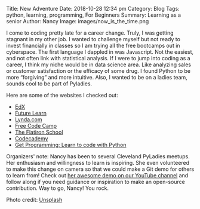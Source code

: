 Title: New Adventure
Date: 2018-10-28 12:34 pm
Category: Blog
Tags: python, learning, programming, For Beginners
Summary: Learning as a senior 
Author: Nancy
Image: images/now_is_the_time.png

I come to coding pretty late for a career change. Truly, I was getting stagnant in my other job. I wanted to challenge myself but not ready to invest financially in classes so I am trying all the free bootcamps out in cyberspace. The first language I dappled in was Javascript. Not the easiest, and not often link with statistical analysis. If I were to jump into coding as a career, I think my niche would be in data science area. Like analyzing sales or customer satisfaction or the efficacy of some drug. I found Python to be more “forgiving” and more intuitive. Also, I wanted to be on a ladies team, sounds cool to be part of Pyladies.

Here are some of the websites I checked out:

* [EdX](https://www.edx.org) 
* [Future Learn](https://www.futurelearn.com)
* [Lynda.com](http://www.lynda.com)
* [Free Code Camp](https://www.freecodecamp.org)
* [The Flatiron School](https://flatironschool.com)
* [Codecademy](https://www.codecademy.com)
* [Get Programming: Learn to code with Python](https://www.oreilly.com/library/view/get-programming-learn/9781617293788/)

Organizers' note:
Nancy has been to several Cleveland PyLadies meetups. Her enthusiasm and
willingness to learn is inspiring. She even volunteered to make this change
on camera so that we could make a Git demo for others to learn from! Check out
[her awesome demo on our YouTube channel](https://youtu.be/Yg4l07Z6zZ0) and
follow along if you need guidance or inspiration to make an open-source contribution.
Way to go, Nancy! You rock.

Photo credit: [Unsplash](https://www.flickr.com/photos/pictoquotes/15246861038)